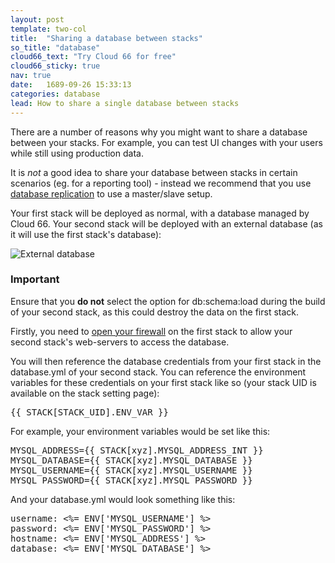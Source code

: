 ```yaml
---
layout: post
template: two-col
title:  "Sharing a database between stacks"
so_title: "database"
cloud66_text: "Try Cloud 66 for free"
cloud66_sticky: true
nav: true
date:   1689-09-26 15:33:13
categories: database
lead: How to share a single database between stacks
---
```


There are a number of reasons why you might want to share a database between your stacks. For example, you can test UI changes with your users while still using production data.

It is _not_ a good idea to share your database between stacks in certain scenarios (eg. for a reporting tool) - instead we recommend that you use [database replication](/stack-features/database-replication.html) to use a master/slave setup.

Your first stack will be deployed as normal, with a database managed by Cloud 66. Your second stack will be deployed with an external database (as it will use the first stack's database):

![External database](http://cdn.cloud66.com/images/help/external_database.png)

<div class="notice notice-standalone">
		<h3>Important</h3>
		<p>Ensure that you <b>do not</b> select the option for db:schema:load during the build of your second stack, as this could destroy the data on the first stack.</p>
</div>

Firstly, you need to [open your firewall](/stack-features/stack-security.html) on the first stack to allow your second stack's web-servers to access the database.

You will then reference the database credentials from your first stack in the database.yml of your second stack. You can reference the environment variables for these credentials on your first stack like so (your stack UID is available on the stack setting page):

<kbd>&#123;&#123; STACK[STACK_UID].ENV&#95;VAR &#125;&#125;</kbd>

For example, your environment variables would be set like this:
<pre class="terminal">
MYSQL_ADDRESS=&#123;&#123; STACK[xyz].MYSQL_ADDRESS_INT &#125;&#125;
MYSQL_DATABASE=&#123;&#123; STACK[xyz].MYSQL_DATABASE &#125;&#125;
MYSQL_USERNAME=&#123;&#123; STACK[xyz].MYSQL_USERNAME &#125;&#125;
MYSQL_PASSWORD=&#123;&#123; STACK[xyz].MYSQL_PASSWORD &#125;&#125;
</pre>

And your database.yml would look something like this:
<pre class="terminal">
username: <%= ENV['MYSQL_USERNAME'] %>
password: <%= ENV['MYSQL_PASSWORD'] %>
hostname: <%= ENV['MYSQL_ADDRESS'] %>
database: <%= ENV['MYSQL_DATABASE'] %>
</pre>